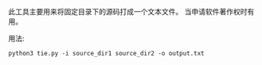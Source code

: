 此工具主要用来将固定目录下的源码打成一个文本文件。
当申请软件著作权时有用。

用法:

```
python3 tie.py -i source_dir1 source_dir2 -o output.txt
```
